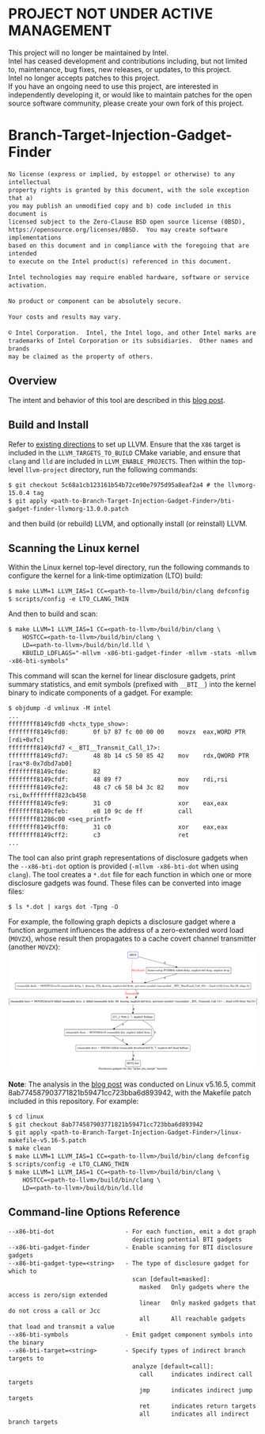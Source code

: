 # PROJECT NOT UNDER ACTIVE MANAGEMENT #  
This project will no longer be maintained by Intel.  
Intel has ceased development and contributions including, but not limited to, maintenance, bug fixes, new releases, or updates, to this project.  
Intel no longer accepts patches to this project.  
 If you have an ongoing need to use this project, are interested in independently developing it, or would like to maintain patches for the open source software community, please create your own fork of this project.  
  
# Branch-Target-Injection-Gadget-Finder
```
No license (express or implied, by estoppel or otherwise) to any intellectual
property rights is granted by this document, with the sole exception that a)
you may publish an unmodified copy and b) code included in this document is
licensed subject to the Zero-Clause BSD open source license (0BSD),
https://opensource.org/licenses/0BSD.  You may create software implementations
based on this document and in compliance with the foregoing that are intended
to execute on the Intel product(s) referenced in this document. 

Intel technologies may require enabled hardware, software or service
activation.

No product or component can be absolutely secure. 

Your costs and results may vary. 

© Intel Corporation.  Intel, the Intel logo, and other Intel marks are
trademarks of Intel Corporation or its subsidiaries.  Other names and brands
may be claimed as the property of others.   
```

## Overview
The intent and behavior of this tool are described in this
[blog post](https://www.intel.com/content/www/us/en/developer/articles/news/update-to-research-on-disclosure-gadgets-in-linux.html).

## Build and Install
Refer to [existing directions](https://llvm.org/docs/GettingStarted.html) to
set up LLVM. Ensure that the `X86` target is included in the
`LLVM_TARGETS_TO_BUILD` CMake variable, and ensure that `clang` and `lld` are
included in `LLVM_ENABLE_PROJECTS`. Then within the top-level `llvm-project`
directory, run the following commands:
```
$ git checkout 5c68a1cb123161b54b72ce90e7975d95a8eaf2a4 # the llvmorg-15.0.4 tag
$ git apply <path-to-Branch-Target-Injection-Gadget-Finder>/bti-gadget-finder-llvmorg-13.0.0.patch
```
and then build (or rebuild) LLVM, and optionally install (or reinstall) LLVM.

## Scanning the Linux kernel
Within the Linux kernel top-level directory, run the following commands to
configure the kernel for a link-time optimization (LTO) build:
```
$ make LLVM=1 LLVM_IAS=1 CC=<path-to-llvm>/build/bin/clang defconfig
$ scripts/config -e LTO_CLANG_THIN
```
And then to build and scan:
```
$ make LLVM=1 LLVM_IAS=1 CC=<path-to-llvm>/build/bin/clang \
    HOSTCC=<path-to-llvm>/build/bin/clang \
    LD=<path-to-llvm>/build/bin/ld.lld \
    KBUILD_LDFLAGS="-mllvm -x86-bti-gadget-finder -mllvm -stats -mllvm -x86-bti-symbols"
```
This command will scan the kernel for linear disclosure gadgets, print summary
statistics, and emit symbols (prefixed with `__BTI__`) into the kernel binary 
to indicate components of a gadget. For example:
```
$ objdump -d vmlinux -M intel
...
ffffffff8149cfd0 <hctx_type_show>:
ffffffff8149cfd0:       0f b7 87 fc 00 00 00    movzx  eax,WORD PTR [rdi+0xfc]
ffffffff8149cfd7 <__BTI__Transmit_Call_17>:
ffffffff8149cfd7:       48 8b 14 c5 50 85 42    mov    rdx,QWORD PTR [rax*8-0x7dbd7ab0]
ffffffff8149cfde:       82
ffffffff8149cfdf:       48 89 f7                mov    rdi,rsi
ffffffff8149cfe2:       48 c7 c6 58 b4 3c 82    mov    rsi,0xffffffff823cb458
ffffffff8149cfe9:       31 c0                   xor    eax,eax
ffffffff8149cfeb:       e8 10 9c de ff          call   ffffffff81286c00 <seq_printf>
ffffffff8149cff0:       31 c0                   xor    eax,eax
ffffffff8149cff2:       c3                      ret
...
```
The tool can also print graph representations of disclosure gadgets when the
`--x86-bti-dot` option is provided (`-mllvm -x86-bti-dot` when using `clang`).
The tool creates a `*.dot` file for each function in which one or more
disclosure gadgets was found. These files can be converted into image files:
```
$ ls *.dot | xargs dot -Tpng -O
```
For example, the following graph depicts a disclosure gadget where a function
argument influences the address of a zero-extended word load (`MOVZX`), whose
result then propagates to a cache covert channel transmitter (another `MOVZX`):
![disclosure gadget graph](bti.kyber_bio_merge.dot.png)

**Note**: The analysis in the
[blog post](https://www.intel.com/content/www/us/en/developer/articles/news/update-to-research-on-disclosure-gadgets-in-linux.html)
was conducted on Linux v5.16.5, commit
8ab774587903771821b59471cc723bba6d893942, with the Makefile patch included in
this repository. For example:
```
$ cd linux
$ git checkout 8ab774587903771821b59471cc723bba6d893942
$ git apply <path-to-Branch-Target-Injection-Gadget-Finder>/linux-makefile-v5.16-5.patch
$ make clean
$ make LLVM=1 LLVM_IAS=1 CC=<path-to-llvm>/build/bin/clang defconfig
$ scripts/config -e LTO_CLANG_THIN
$ make LLVM=1 LLVM_IAS=1 CC=<path-to-llvm>/build/bin/clang \
    HOSTCC=<path-to-llvm>/build/bin/clang \
    LD=<path-to-llvm>/build/bin/ld.lld
```

## Command-line Options Reference
```
--x86-bti-dot                    - For each function, emit a dot graph
                                   depicting potential BTI gadgets
--x86-bti-gadget-finder          - Enable scanning for BTI disclosure gadgets
--x86-bti-gadget-type=<string>   - The type of disclosure gadget for which to
                                   scan [default=masked]:
                                     masked   Only gadgets where the access is zero/sign extended
                                     linear   Only masked gadgets that do not cross a call or Jcc
                                     all      All reachable gadgets that load and transmit a value
--x86-bti-symbols                - Emit gadget component symbols into the binary
--x86-bti-target=<string>        - Specify types of indirect branch targets to
                                   analyze [default=call]:
                                     call     indicates indirect call targets
                                     jmp      indicates indirect jump targets
                                     ret      indicates return targets
                                     all      indicates all indirect branch targets
```

<!-- First Review - 10/31/23 - MRB -->
